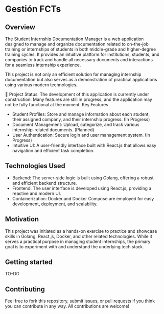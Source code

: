 # Gestión FCTs
## Overview

The Student Internship Documentation Manager is a web application designed to manage and organize documentation related to on-the-job training or internships of students in both middle-grade and higher-degree training cycles. It provides an intuitive platform for institutions, students, and companies to track and handle all necessary documents and interactions for a seamless internship experience.

This project is not only an efficient solution for managing internship documentation but also serves as a demonstration of practical applications using various modern technologies.

🚧 Project Status: The development of this application is currently under construction. Many features are still in progress, and the application may not be fully functional at the moment.
Key Features

- Student Profiles: Store and manage information about each student, their assigned company, and their internship progress. (In Progress)
- Document Management: Upload, categorize, and track various internship-related documents. (Planned)
- User Authentication: Secure login and user management system. (In Progress)
- Intuitive UI: A user-friendly interface built with React.js that allows easy navigation and efficient task completion.

## Technologies Used

- Backend: The server-side logic is built using Golang, offering a robust and efficient backend structure.
- Frontend: The user interface is developed using React.js, providing a reactive and modern UI.
- Containerization: Docker and Docker Compose are employed for easy development, deployment, and scalability.

## Motivation

This project was initiated as a hands-on exercise to practice and showcase skills in Golang, React.js, Docker, and other related technologies. While it serves a practical purpose in managing student internships, the primary goal is to experiment with and understand the underlying tech stack.

## Getting started
TO-DO

## Contributing

Feel free to fork this repository, submit issues, or pull requests if you think you can contribute in any way. All contributions are welcome!
